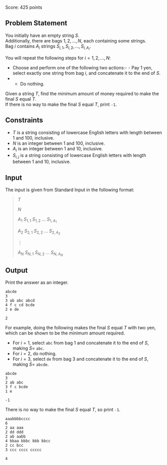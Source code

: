 Score: $425$ points

## Problem Statement

You initially have an empty string $S$.<br>
Additionally, there are bags $1, 2, \dots, N$, each containing some strings.<br>
Bag $i$ contains $A_i$ strings $S_{i,1}, S_{i,2}, \dots, S_{i,A_i}$.

You will repeat the following steps for $i = 1, 2, \dots, N$:

- Choose and perform one of the following two actions:-   - Pay $1$ yen, select exactly one string from bag $i$, and concatenate it to the end of $S$.
-   - Do nothing.

Given a string $T$, find the minimum amount of money required to make the final $S$ equal $T$.<br>
If there is no way to make the final $S$ equal $T$, print `-1`.

## Constraints

- $T$ is a string consisting of lowercase English letters with length between $1$ and $100$, inclusive.
- $N$ is an integer between $1$ and $100$, inclusive.
- $A_i$ is an integer between $1$ and $10$, inclusive.
- $S_{i,j}$ is a string consisting of lowercase English letters with length between $1$ and $10$, inclusive.

## Input

The input is given from Standard Input in the following format:

> $T$
> 
> $N$
> 
> $A_1$ $S_{1,1}$ $S_{1,2}$ $\dots$ $S_{1,A_1}$
> 
> $A_2$ $S_{2,1}$ $S_{2,2}$ $\dots$ $S_{2,A_2}$
> 
> $\vdots$
> 
> $A_N$ $S_{N,1}$ $S_{N,2}$ $\dots$ $S_{N,A_N}$

## Output

Print the answer as an integer.

```input1
abcde
3
3 ab abc abcd
4 f c cd bcde
2 e de
```

```output1
2
```

For example, doing the following makes the final $S$ equal $T$ with two yen, which can be shown to be the minimum amount required.

- For $i=1$, select `abc` from bag $1$ and concatenate it to the end of $S$, making $S=$ `abc`.
- For $i=2$, do nothing.
- For $i=3$, select `de` from bag $3$ and concatenate it to the end of $S$, making $S=$ `abcde`.

```input2
abcde
3
2 ab abc
3 f c bcde
1 e
```

```output2
-1
```

There is no way to make the final $S$ equal $T$, so print `-1`.

```input3
aaabbbbcccc
6
2 aa aaa
2 dd ddd
2 ab aabb
4 bbaa bbbc bbb bbcc
2 cc bcc
3 ccc cccc ccccc
```

```output3
4
```